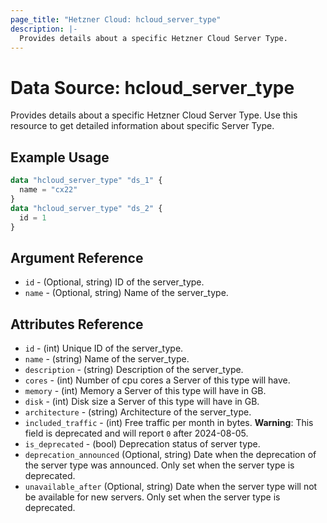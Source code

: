 ```yaml
---
page_title: "Hetzner Cloud: hcloud_server_type"
description: |-
  Provides details about a specific Hetzner Cloud Server Type.
---
```


# Data Source: hcloud_server_type

Provides details about a specific Hetzner Cloud Server Type.
Use this resource to get detailed information about specific Server Type.

## Example Usage

```terraform
data "hcloud_server_type" "ds_1" {
  name = "cx22"
}
data "hcloud_server_type" "ds_2" {
  id = 1
}
```

## Argument Reference

- `id` - (Optional, string) ID of the server_type.
- `name` - (Optional, string) Name of the server_type.

## Attributes Reference

- `id` - (int) Unique ID of the server_type.
- `name` - (string) Name of the server_type.
- `description` - (string) Description of the server_type.
- `cores` - (int) Number of cpu cores a Server of this type will have.
- `memory` - (int) Memory a Server of this type will have in GB.
- `disk` - (int) Disk size a Server of this type will have in GB.
- `architecture` - (string) Architecture of the server_type.
- `included_traffic` - (int) Free traffic per month in bytes. **Warning**: This field is deprecated and will report `0` after 2024-08-05.
- `is_deprecated` - (bool) Deprecation status of server type.
- `deprecation_announced` (Optional, string) Date when the deprecation of the server type was announced. Only set when the server type is deprecated.
- `unavailable_after` (Optional, string) Date when the server type will not be available for new servers. Only set when the server type is deprecated.
